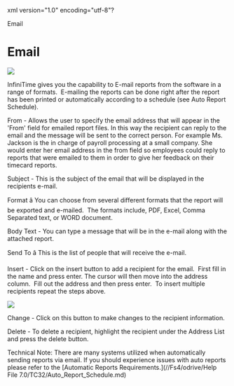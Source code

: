 xml version="1.0" encoding="utf-8"?





Email




# Email

![](/img/rep12.gif)

InfiniTime gives you the capability to E-mail reports from the software in a range of formats.  E-mailing the reports can be done right after the report has been printed or automatically according to a schedule (see Auto Report Schedule).

From - Allows the user to specify the email address that will appear in the 'From' field for emailed report files. In this way the recipient can reply to the email and the message will be sent to the correct person. For example Ms. Jackson is the in charge of payroll processing at a small company. She would enter her email address in the from field so employees could reply to reports that were emailed to them in order to give her feedback on their timecard reports.

Subject - This is the subject of the email that will be displayed in the recipients e-mail.

Format â You can choose from several different formats that the report will be exported and e-mailed.  The formats include, PDF, Excel, Comma Separated text, or WORD document.

Body Text - You can type a message that will be in the e-mail along with the attached report.

Send To â This is the list of people that will receive the e-mail.

Insert - Click on the insert button to add a recipient for the email.  First fill in the name and press enter. The cursor will then move into the address column.  Fill out the address and then press enter.  To insert multiple recipients repeat the steps above.

![](/img/rep12.gif)

Change - Click on this button to make changes to the recipient information.

Delete - To delete a recipient, highlight the recipient under the Address List and press the delete button.

Technical Note: There are many systems utilized when automatically sending reports via email. If you should experience issues with auto reports please refer to the [Automatic Reports Requirements.](//Fs4/odrive/Help File 7.0/TC32/Auto_Report_Schedule.md)